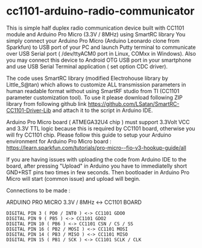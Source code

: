# cc1101-arduino-radio-communicator
This is simple half duplex radio communication device built with CC1101 module and Arduino Pro Micro (3.3V / 8MHz) using SmartRC library
You simply connect your Arduino Pro Micro (Arduino Leonardo clone from Sparkfun) to USB port of your PC  and launch Putty terminal to communicate over USB Serial port ( /dev/ttyACM0 port in Linux,  COMxx in Windows). Also you may connect this device to Android OTG USB port in your smartphone and use USB Serial Terminal application ( set option CDC driver).


The code uses SmartRC library (modified Electrohouse library by Little_S@tan) which allows to customize ALL transmission parameters in human readable format without using SmartRF studio from TI (CC1101 parameter customization tool). To use it please download following ZIP library from following github link https://github.com/LSatan/SmartRC-CC1101-Driver-Lib  and attach it to the script in Arduino IDE.


Arduino Pro Micro board ( ATMEGA32U4 chip ) must support 3.3Volt VCC and 3.3V TTL logic because this is required by CC1101 board, otherwise you will fry CC1101 chip. Please follow this guide to setup your Arduino environment for Arduino Pro Micro board : https://learn.sparkfun.com/tutorials/pro-micro--fio-v3-hookup-guide/all

If you are having issues with uploading the code from Arduino IDE to the board, after pressing "Upload" in Arduino you have to immediatelly short GND+RST pins two times in few seconds. Then bootloader in Arduino Pro Micro will start (common issue) and upload will begin.

Connections to be made :

ARDUINO PRO MICRO 3.3V / 8MHz <-> CC1101 BOARD

    DIGITAL PIN 3 ( PD0 / INT0 ) <-> CC1101 GDO0
    DIGITAL PIN 9 ( PB5 ) <-> CC1101 GDO2
    DIGITAL PIN 10 ( PB6 ) <-> CC1101 CSN / CS / SS
    DIGITAL PIN 16 ( PB2 / MOSI ) <-> CC1101 MOSI
    DIGITAL PIN 14 ( PB3 / MISO ) <-> CC1101 MISO
    DIGITAL PIN 15 ( PB1 / SCK ) <-> CC1101 SCLK / CLK
